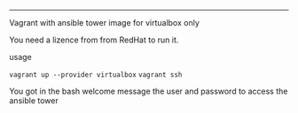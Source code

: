 ----
Vagrant with ansible tower image for virtualbox only

You need a lizence from from RedHat to run it. 

usage

`vagrant up --provider virtualbox`
`vagrant ssh`

You got in the bash welcome message the user and password to access the ansible tower
